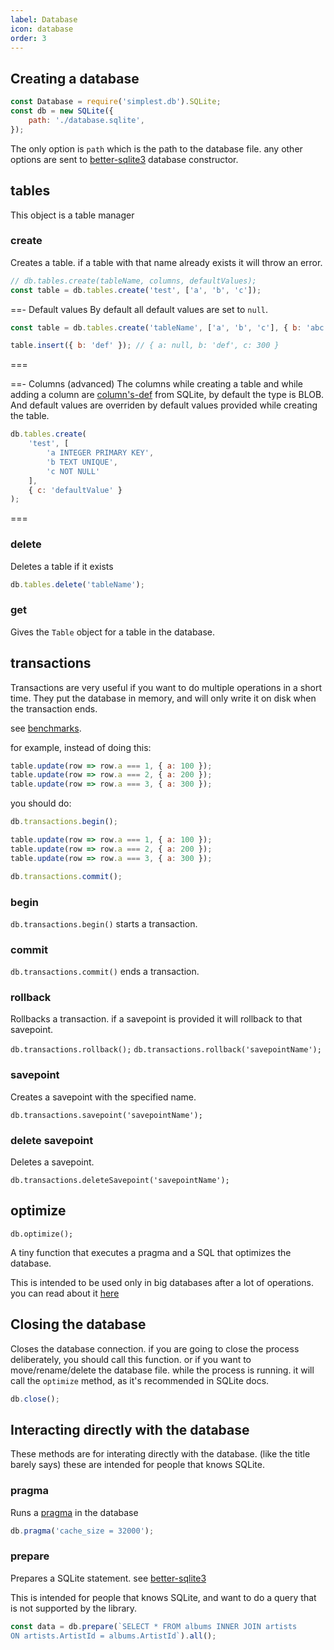 ```yaml
---
label: Database
icon: database
order: 3
---
```


## Creating a database

```js
const Database = require('simplest.db').SQLite;
const db = new SQLite({
	path: './database.sqlite',
});
```
The only option is `path` which is the path to the database file. any other options are sent to [better-sqlite3](https://github.com/JoshuaWise/better-sqlite3/blob/master/docs/api.md#new-databasepath-options) database constructor.

## tables

This object is a table manager

### create

Creates a table. if a table with that name already exists it will throw an error.

```js
// db.tables.create(tableName, columns, defaultValues);
const table = db.tables.create('test', ['a', 'b', 'c']);
```

==- Default values
By default all default values are set to `null`.

```js
const table = db.tables.create('tableName', ['a', 'b', 'c'], { b: 'abc', c: 300 });

table.insert({ b: 'def' }); // { a: null, b: 'def', c: 300 }
```
===

==- Columns (advanced)
The columns while creating a table and while adding a column are [column's-def](https://www.sqlite.org/syntax/column-def.html) from SQLite, by default the type is BLOB. And default values are overriden by default values provided while creating the table.

```js
db.tables.create(
	'test', [
		'a INTEGER PRIMARY KEY',
		'b TEXT UNIQUE',
		'c NOT NULL'
	],
	{ c: 'defaultValue' }
);
```
===

### delete

Deletes a table if it exists
```js
db.tables.delete('tableName');
```

### get

Gives the `Table` object for a table in the database.

## transactions

Transactions are very useful if you want to do multiple operations in a short time.
They put the database in memory, and will only write it on disk when the transaction ends.

see [benchmarks](benchmarks.md).

for example, instead of doing this:
```js
table.update(row => row.a === 1, { a: 100 });
table.update(row => row.a === 2, { a: 200 });
table.update(row => row.a === 3, { a: 300 });
```

you should do:

```js
db.transactions.begin();

table.update(row => row.a === 1, { a: 100 });
table.update(row => row.a === 2, { a: 200 });
table.update(row => row.a === 3, { a: 300 });

db.transactions.commit();
```

### begin

`db.transactions.begin()` starts a transaction.

### commit

`db.transactions.commit()` ends a transaction.

### rollback

Rollbacks a transaction. if a savepoint is provided it will rollback to that savepoint.

`db.transactions.rollback();`
`db.transactions.rollback('savepointName');`

### savepoint

Creates a savepoint with the specified name.

`db.transactions.savepoint('savepointName');`

### delete savepoint

Deletes a savepoint.

`db.transactions.deleteSavepoint('savepointName');`

## optimize

`db.optimize();`

A tiny function that executes a pragma and a SQL that optimizes the database.

This is intended to be used only in big databases after a lot of operations. you can read about it [here](https://www.sqlite.org/lang_vacuum.html)

## Closing the database

Closes the database connection. if you are going to close the process deliberately, you should call this function.
or if you want to move/rename/delete the database file. while the process is running.
it will call the `optimize` method, as it's recommended in SQLite docs.

```js
db.close();
```

## Interacting directly with the database

These methods are for interating directly with the database. (like the title barely says) these are intended for people that knows SQLite.

### pragma

Runs a [pragma](https://www.sqlite.org/pragma.html) in the database

```js
db.pragma('cache_size = 32000');
```

### prepare

Prepares a SQLite statement. see [better-sqlite3](https://github.com/JoshuaWise/better-sqlite3/blob/master/docs/api.md#preparestring---statement)

This is intended for people that knows SQLite, and want to do a query that is not supported by the library.

```js
const data = db.prepare(`SELECT * FROM albums INNER JOIN artists
ON artists.ArtistId = albums.ArtistId`).all();
```